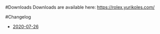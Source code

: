 #Downloads
Downloads are available here: https://rolex.yurikoles.com/

#Changelog
* [2020-07-26](2020-07-26.md)
